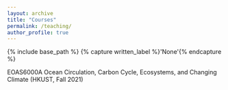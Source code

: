 ```yaml
---
layout: archive
title: "Courses"
permalink: /teaching/
author_profile: true
---
```



{% include base_path %}
{% capture written_label %}'None'{% endcapture %}

EOAS6000A Ocean Circulation, Carbon Cycle, Ecosystems, and Changing Climate (HKUST, Fall 2021)
